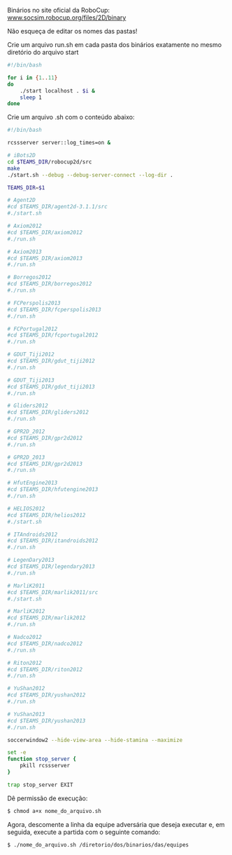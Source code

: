 Binários no site oficial da RoboCup: www.socsim.robocup.org/files/2D/binary

Não esqueça de editar os nomes das pastas!

Crie um arquivo run.sh em cada pasta dos binários exatamente no mesmo diretório do arquivo start
```bash
#!/bin/bash

for i in {1..11}
do
    ./start localhost . $i &
    sleep 1
done
```

Crie um arquivo .sh com o conteúdo abaixo:

```bash
#!/bin/bash

rcssserver server::log_times=on & 

# iBots2D
cd $TEAMS_DIR/robocup2d/src
make        
./start.sh --debug --debug-server-connect --log-dir .

TEAMS_DIR=$1

# Agent2D
#cd $TEAMS_DIR/agent2d-3.1.1/src
#./start.sh 

# Axiom2012
#cd $TEAMS_DIR/axiom2012
#./run.sh

# Axiom2013
#cd $TEAMS_DIR/axiom2013
#./run.sh 

# Borregos2012
#cd $TEAMS_DIR/borregos2012
#./run.sh

# FCPerspolis2013
#cd $TEAMS_DIR/fcperspolis2013
#./run.sh 

# FCPortugal2012
#cd $TEAMS_DIR/fcportugal2012
#./run.sh

# GDUT_Tiji2012
#cd $TEAMS_DIR/gdut_tiji2012
#./run.sh

# GDUT_Tiji2013
#cd $TEAMS_DIR/gdut_tiji2013
#./run.sh

# Gliders2012
#cd $TEAMS_DIR/gliders2012
#./run.sh

# GPR2D_2012
#cd $TEAMS_DIR/gpr2d2012
#./run.sh

# GPR2D_2013
#cd $TEAMS_DIR/gpr2d2013
#./run.sh

# HfutEngine2013
#cd $TEAMS_DIR/hfutengine2013
#./run.sh

# HELIOS2012
#cd $TEAMS_DIR/helios2012
#./start.sh

# ITAndroids2012
#cd $TEAMS_DIR/itandroids2012
#./run.sh

# LegenDary2013
#cd $TEAMS_DIR/legendary2013
#./run.sh

# MarliK2011
#cd $TEAMS_DIR/marlik2011/src
#./start.sh

# MarliK2012
#cd $TEAMS_DIR/marlik2012
#./run.sh

# Nadco2012
#cd $TEAMS_DIR/nadco2012
#./run.sh

# Riton2012
#cd $TEAMS_DIR/riton2012
#./run.sh

# YuShan2012
#cd $TEAMS_DIR/yushan2012
#./run.sh

# YuShan2013
#cd $TEAMS_DIR/yushan2013
#./run.sh

soccerwindow2 --hide-view-area --hide-stamina --maximize

set -e
function stop_server {   
    pkill rcssserver
}

trap stop_server EXIT
```

Dê permissão de execução:
```bash
$ chmod a+x nome_do_arquivo.sh
```

Agora, descomente a linha da equipe adversária que deseja executar e, em seguida, execute a partida com o seguinte comando:

```bash
$ ./nome_do_arquivo.sh /diretorio/dos/binarios/das/equipes
```